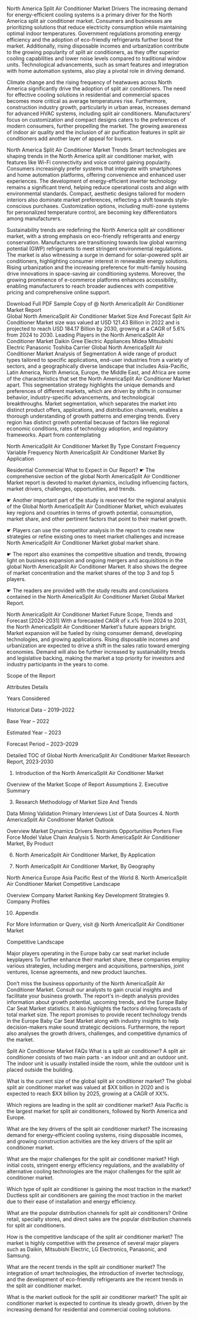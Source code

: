 North America Split Air Conditioner Market Drivers
The increasing demand for energy-efficient cooling systems is a primary driver for the North America split air conditioner market. Consumers and businesses are prioritizing solutions that reduce electricity consumption while maintaining optimal indoor temperatures. Government regulations promoting energy efficiency and the adoption of eco-friendly refrigerants further boost the market. Additionally, rising disposable incomes and urbanization contribute to the growing popularity of split air conditioners, as they offer superior cooling capabilities and lower noise levels compared to traditional window units. Technological advancements, such as smart features and integration with home automation systems, also play a pivotal role in driving demand.

Climate change and the rising frequency of heatwaves across North America significantly drive the adoption of split air conditioners. The need for effective cooling solutions in residential and commercial spaces becomes more critical as average temperatures rise. Furthermore, construction industry growth, particularly in urban areas, increases demand for advanced HVAC systems, including split air conditioners. Manufacturers' focus on customization and compact designs caters to the preferences of modern consumers, further propelling the market. The growing awareness of indoor air quality and the inclusion of air purification features in split air conditioners add another layer of appeal for buyers.

North America Split Air Conditioner Market Trends
Smart technologies are shaping trends in the North America split air conditioner market, with features like Wi-Fi connectivity and voice control gaining popularity. Consumers increasingly prefer systems that integrate with smartphones and home automation platforms, offering convenience and enhanced user experiences. The development of energy-efficient inverter technology remains a significant trend, helping reduce operational costs and align with environmental standards. Compact, aesthetic designs tailored for modern interiors also dominate market preferences, reflecting a shift towards style-conscious purchases. Customization options, including multi-zone systems for personalized temperature control, are becoming key differentiators among manufacturers.

Sustainability trends are redefining the North America split air conditioner market, with a strong emphasis on eco-friendly refrigerants and energy conservation. Manufacturers are transitioning towards low global warming potential (GWP) refrigerants to meet stringent environmental regulations. The market is also witnessing a surge in demand for solar-powered split air conditioners, highlighting consumer interest in renewable energy solutions. Rising urbanization and the increasing preference for multi-family housing drive innovations in space-saving air conditioning systems. Moreover, the growing prominence of e-commerce platforms enhances accessibility, enabling manufacturers to reach broader audiences with competitive pricing and comprehensive online support.

Download Full PDF Sample Copy of @ North AmericaSplit Air Conditioner Market Report  
Global North AmericaSplit Air Conditioner Market Size And Forecast
Split Air Conditioner Market size was valued at USD 121.43 Billion in 2022 and is projected to reach USD 184.17 Billion by 2030, growing at a CAGR of 5.6% from 2024 to 2030.
Leading Players in the North AmericaSplit Air Conditioner Market
Daikin
Gree Electric Appliances
Midea
Mitsubishi Electric
Panasonic
Toshiba Carrier
Global North AmericaSplit Air Conditioner Market Analysis of Segmentation
A wide range of product types tailored to specific applications, end-user industries from a variety of sectors, and a geographically diverse landscape that includes Asia-Pacific, Latin America, North America, Europe, the Middle East, and Africa are some of the characteristics that set the North AmericaSplit Air Conditioner Market apart. This segmentation strategy highlights the unique demands and preferences of different markets, which are driven by shifts in consumer behavior, industry-specific advancements, and technological breakthroughs. Market segmentation, which separates the market into distinct product offers, applications, and distribution channels, enables a thorough understanding of growth patterns and emerging trends. Every region has distinct growth potential because of factors like regional economic conditions, rates of technology adoption, and regulatory frameworks. Apart from contemplating

North AmericaSplit Air Conditioner Market By Type
Constant Frequency
Variable Frequency
North AmericaSplit Air Conditioner Market By Application

Residential
Commercial
What to Expect in Our Report?
☛ The comprehensive section of the global North AmericaSplit Air Conditioner Market report is devoted to market dynamics, including influencing factors, market drivers, challenges, opportunities, and trends.

☛ Another important part of the study is reserved for the regional analysis of the Global North AmericaSplit Air Conditioner Market, which evaluates key regions and countries in terms of growth potential, consumption, market share, and other pertinent factors that point to their market growth.

☛ Players can use the competitor analysis in the report to create new strategies or refine existing ones to meet market challenges and increase North AmericaSplit Air Conditioner Market global market share.

☛ The report also examines the competitive situation and trends, throwing light on business expansion and ongoing mergers and acquisitions in the global North AmericaSplit Air Conditioner Market. It also shows the degree of market concentration and the market shares of the top 3 and top 5 players.

☛ The readers are provided with the study results and conclusions contained in the North AmericaSplit Air Conditioner Market Global Market Report.

North AmericaSplit Air Conditioner Market Future Scope, Trends and Forecast [2024-2031]
With a forecasted CAGR of x.x% from 2024 to 2031, the North AmericaSplit Air Conditioner Market's future appears bright. Market expansion will be fueled by rising consumer demand, developing technologies, and growing applications. Rising disposable incomes and urbanization are expected to drive a shift in the sales ratio toward emerging economies. Demand will also be further increased by sustainability trends and legislative backing, making the market a top priority for investors and industry participants in the years to come.

Scope of the Report

Attributes Details

Years Considered

Historical Data – 2019–2022

Base Year – 2022

Estimated Year – 2023

Forecast Period – 2023–2029

Detailed TOC of Global North AmericaSplit Air Conditioner Market Research Report, 2023-2030
1. Introduction of the North AmericaSplit Air Conditioner Market

Overview of the Market
Scope of Report
Assumptions
2. Executive Summary

3. Research Methodology of Market Size And Trends

Data Mining
Validation
Primary Interviews
List of Data Sources
4. North AmericaSplit Air Conditioner Market Outlook

Overview
Market Dynamics
Drivers
Restraints
Opportunities
Porters Five Force Model
Value Chain Analysis
5. North AmericaSplit Air Conditioner Market, By Product

6. North AmericaSplit Air Conditioner Market, By Application

7. North AmericaSplit Air Conditioner Market, By Geography

North America
Europe
Asia Pacific
Rest of the World
8. North AmericaSplit Air Conditioner Market Competitive Landscape

Overview
Company Market Ranking
Key Development Strategies
9. Company Profiles

10. Appendix

For More Information or Query, visit @ North AmericaSplit Air Conditioner Market

Competitive Landscape

Major players operating in the Europe baby car seat market include keyplayers To further enhance their market share, these companies employ various strategies, including mergers and acquisitions, partnerships, joint ventures, license agreements, and new product launches.

Don’t miss the business opportunity of the North AmericaSplit Air Conditioner Market. Consult our analysts to gain crucial insights and facilitate your business growth.
The report's in-depth analysis provides information about growth potential, upcoming trends, and the Europe Baby Car Seat Market statistics. It also highlights the factors driving forecasts of total market size. The report promises to provide recent technology trends in the Europe Baby Car Seat Market along with industry insights to help decision-makers make sound strategic decisions. Furthermore, the report also analyses the growth drivers, challenges, and competitive dynamics of the market.

Split Air Conditioner Market FAQs
What is a split air conditioner?
A split air conditioner consists of two main parts - an indoor unit and an outdoor unit. The indoor unit is usually installed inside the room, while the outdoor unit is placed outside the building.

What is the current size of the global split air conditioner market?
The global split air conditioner market was valued at $XX billion in 2020 and is expected to reach $XX billion by 2025, growing at a CAGR of XX%.

Which regions are leading in the split air conditioner market?
Asia Pacific is the largest market for split air conditioners, followed by North America and Europe.

What are the key drivers of the split air conditioner market?
The increasing demand for energy-efficient cooling systems, rising disposable incomes, and growing construction activities are the key drivers of the split air conditioner market.

What are the major challenges for the split air conditioner market?
High initial costs, stringent energy efficiency regulations, and the availability of alternative cooling technologies are the major challenges for the split air conditioner market.

Which type of split air conditioner is gaining the most traction in the market?
Ductless split air conditioners are gaining the most traction in the market due to their ease of installation and energy efficiency.

What are the popular distribution channels for split air conditioners?
Online retail, specialty stores, and direct sales are the popular distribution channels for split air conditioners.

How is the competitive landscape of the split air conditioner market?
The market is highly competitive with the presence of several major players such as Daikin, Mitsubishi Electric, LG Electronics, Panasonic, and Samsung.

What are the recent trends in the split air conditioner market?
The integration of smart technologies, the introduction of inverter technology, and the development of eco-friendly refrigerants are the recent trends in the split air conditioner market.

What is the market outlook for the split air conditioner market?
The split air conditioner market is expected to continue its steady growth, driven by the increasing demand for residential and commercial cooling solutions.
